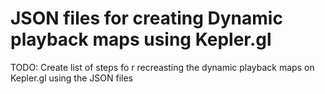 # JSON files for creating Dynamic playback maps using Kepler.gl

TODO: Create list of steps fo r recreasting the dynamic playback maps on Kepler.gl using the JSON files
